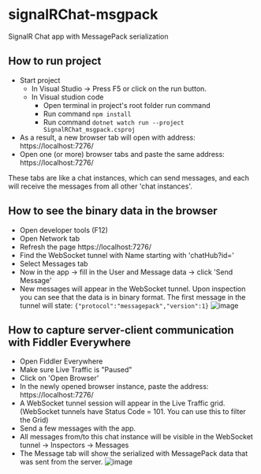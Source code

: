# signalRChat-msgpack
SignalR Chat app with MessagePack serialization

## How to run project
- Start project
  - In Visual Studio -> Press F5 or click on the run button. 
  - In Visual studion code 
    - Open terminal in project's root folder run command
    - Run command `npm install`
    - Run command `dotnet watch run --project SignalRChat_msgpack.csproj`
- As a result, a new browser tab will open with address: https://localhost:7276/
- Open one (or more) browser tabs and paste the same address: https://localhost:7276/

These tabs are like a chat instances, which can send messages, and each will receive the messages from all other 'chat instances'.

## How to see the binary data in the browser
- Open developer tools (F12)
- Open Network tab
- Refresh the page https://localhost:7276/
- Find the WebSocket tunnel with Name starting with 'chatHub?id='
- Select Messages tab
- Now in the app -> fill in the User and Message data -> click 'Send Message'
- New messages will appear in the WebSocket tunnel. Upon inspection you can see that the data is in binary format. The first message in the tunnel will state: `{"protocol":"messagepack","version":1}`
![image](https://user-images.githubusercontent.com/6852385/183067961-1dbe9a94-8dc8-47b7-b5cc-34784020c15b.png)


## How to capture server-client communication with Fiddler Everywhere
- Open Fiddler Everywhere
- Make sure Live Traffic is "Paused"
- Click on 'Open Browser'
- In the newly opened browser instance, paste the address: https://localhost:7276/
- A WebSocket tunnel session will appear in the Live Traffic grid. (WebSocket tunnels have Status Code = 101. You can use this to filter the Grid)
- Send a few messages with the app.
- All messages from/to this chat instance will be visible in the WebSocket tunnel -> Inspectors -> Messages
- The Message tab will show the serialized with MessagePack data that was sent from the server.
![image](https://user-images.githubusercontent.com/6852385/183068385-b5e5c9b1-0972-41ef-8424-0f868177188a.png)

